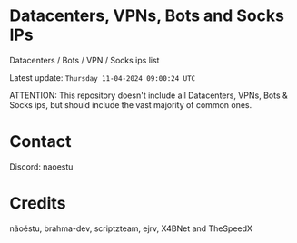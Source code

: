 # Datacenters, VPNs, Bots and Socks IPs
 
Datacenters / Bots / VPN / Socks ips list

Latest update: `Thursday 11-04-2024 09:00:24 UTC` 

ATTENTION: This repository doesn't include all Datacenters, VPNs, Bots & Socks ips, 
but should include the vast majority of common ones.

# Contact
Discord: naoestu

# Credits
nãoéstu, brahma-dev, scriptzteam, ejrv, X4BNet and TheSpeedX
